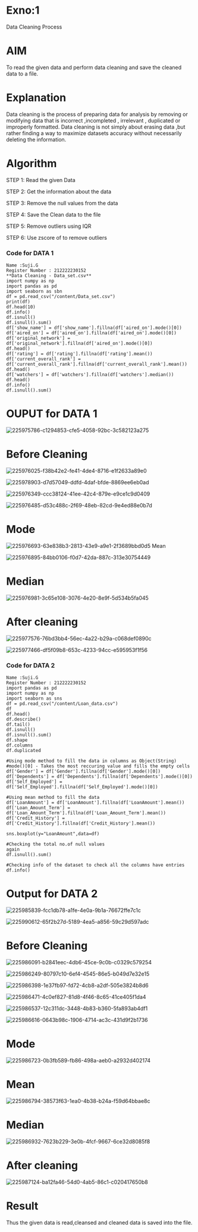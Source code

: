 # Exno:1
Data Cleaning Process

# AIM
To read the given data and perform data cleaning and save the cleaned data to a file.

# Explanation
Data cleaning is the process of preparing data for analysis by removing or modifying data that is incorrect ,incompleted , irrelevant , duplicated or improperly formatted. Data cleaning is not simply about erasing data ,but rather finding a way to maximize datasets accuracy without necessarily deleting the information.

# Algorithm
STEP 1: Read the given Data

STEP 2: Get the information about the data

STEP 3: Remove the null values from the data

STEP 4: Save the Clean data to the file

STEP 5: Remove outliers using IQR

STEP 6: Use zscore of to remove outliers

### Code for DATA 1
```
Name :Suji.G
Register Number : 212222230152
**Data Cleaning - Data_set.csv**
import numpy as np
import pandas as pd
import seaborn as sbn
df = pd.read_csv("/content/Data_set.csv")
print(df)
df.head(10)
df.info()
df.isnull()
df.isnull().sum()
df['show_name'] = df['show_name'].fillna(df['aired_on'].mode()[0])
df['aired_on'] = df['aired_on'].fillna(df['aired_on'].mode()[0])
df['original_network'] = df['original_network'].fillna(df['aired_on'].mode()[0])
df.head()
df['rating'] = df['rating'].fillna(df['rating'].mean())
df['current_overall_rank'] = df['current_overall_rank'].fillna(df['current_overall_rank'].mean())
df.head()
df['watchers'] = df['watchers'].fillna(df['watchers'].median())
df.head()
df.info()
df.isnull().sum()
```
# OUPUT for DATA 1

![225975786-c1294853-cfe5-4058-92bc-3c582123a275](https://github.com/sujigunasekar/exno1/assets/119559822/5b5e8045-9707-44e9-8908-aee3de9fa069)

# Before Cleaning

![225976025-f38b42e2-fe41-4de4-8716-e1f2633a89e0](https://github.com/sujigunasekar/exno1/assets/119559822/e0040428-5986-4d09-9a82-f795f9ff38b8)

![225978903-d7d57049-ddfd-4daf-bfde-8869ee6eb0ad](https://github.com/sujigunasekar/exno1/assets/119559822/5d6f7717-e2fe-4a19-806c-848b9f637b72)

![225976349-ccc38124-41ee-42c4-879e-e9ce1c9d0409](https://github.com/sujigunasekar/exno1/assets/119559822/0d9befb1-e86d-4c22-b6f0-0143df236f71)

![225976485-d53c488c-2f69-48eb-82cd-9e4ed88e0b7d](https://github.com/sujigunasekar/exno1/assets/119559822/6edc9c65-654d-4807-8c7d-2a63a30c6f1f)
# Mode

![225976693-63e838b3-2813-43e9-a9e1-2f3689bbd0d5](https://github.com/sujigunasekar/exno1/assets/119559822/614b2e77-9683-4845-b99b-b1aadfbd0d72)
Mean

![225976895-84bb0106-f0d7-42da-887c-313e30754449](https://github.com/sujigunasekar/exno1/assets/119559822/43bc985c-1716-44f7-a788-1e72eb2ebf46)
# Median
![225976981-3c65e108-3076-4e20-8e9f-5d534b5fa045](https://github.com/sujigunasekar/exno1/assets/119559822/a60b2529-0ec3-4cd5-9180-c6f566255536)
# After cleaning

![225977576-76bd3bb4-56ec-4a22-b29a-c068def0890c](https://github.com/sujigunasekar/exno1/assets/119559822/ef98ae04-3a48-4ead-a238-0bff96948e2b)

![225977466-df5f09b8-653c-4233-94cc-e595953f1f56](https://github.com/sujigunasekar/exno1/assets/119559822/7feef4f0-c3af-4b70-8e64-dc73f9d70835)

### Code for DATA 2
```
Name :Suji.G
Register Number : 212222230152
import pandas as pd
import numpy as np
import seaborn as sns
df = pd.read_csv("/content/Loan_data.csv")
df
df.head()
df.describe()
df.tail()
df.isnull()
df.isnull().sum()
df.shape
df.columns
df.duplicated

#Using mode method to fill the data in columns as Object(String)
#mode()[0] - Takes the most reccuring value and fills the empty cells
df['Gender'] = df['Gender'].fillna(df['Gender'].mode()[0])
df['Dependents'] = df['Dependents'].fillna(df['Dependents'].mode()[0])
df['Self_Employed'] = df['Self_Employed'].fillna(df['Self_Employed'].mode()[0])

#Using mean method to fill the data
df['LoanAmount'] = df['LoanAmount'].fillna(df['LoanAmount'].mean())
df['Loan_Amount_Term'] = df['Loan_Amount_Term'].fillna(df['Loan_Amount_Term'].mean())
df['Credit_History'] = df['Credit_History'].fillna(df['Credit_History'].mean())

sns.boxplot(y="LoanAmount",data=df)

#Checking the total no.of null values
again
df.isnull().sum()

#Checking info of the dataset to check all the columns have entries
df.info()
```
# Output for DATA 2

![225985839-fcc1db78-a1fe-4e0a-9b1a-76672ffe7c1c](https://github.com/sujigunasekar/exno1/assets/119559822/3fc3a9b8-952e-4349-a92c-697fb10bc0b6)

![225990612-65f2b27d-5189-4ea5-a856-59c29d597adc](https://github.com/sujigunasekar/exno1/assets/119559822/8c249d15-b8e6-4e92-aa1e-40173daeee24)
# Before Cleaning

![225986091-b2841eec-4db6-45ce-9c0b-c0329c579254](https://github.com/sujigunasekar/exno1/assets/119559822/356073e9-b823-453a-914d-44314489055c)

![225986249-80797c10-6ef4-4545-86e5-b049d7e32e15](https://github.com/sujigunasekar/exno1/assets/119559822/9225ad7e-c361-4f6d-b18b-994e053e972a)

![225986398-1e37fb97-fd72-4cb8-a2df-505e3824b8d6](https://github.com/sujigunasekar/exno1/assets/119559822/2f03f154-eea4-4024-aa48-53117d5c22cf)

![225986471-4c0ef827-81d8-4f46-8c65-41ce405f1da4](https://github.com/sujigunasekar/exno1/assets/119559822/7d45b8ee-e4c9-4e92-a2c4-3a9630aa1b76)

![225986537-12c311dc-3448-4b83-b360-5fa893ab4df1](https://github.com/sujigunasekar/exno1/assets/119559822/02cbd5a1-33b3-4689-8af9-7db18098a596)

![225986616-0643b98c-1906-4714-ac3c-431d9f2b1736](https://github.com/sujigunasekar/exno1/assets/119559822/5227f87b-fcc8-4e64-bc62-5f7b48091110)
# Mode
![225986723-0b3fb589-fb86-498a-aeb0-a2932d402174](https://github.com/sujigunasekar/exno1/assets/119559822/0d57f958-dbf9-4f97-92fa-d383f32101ee)
# Mean
![225986794-38573f63-1ea0-4b38-b24a-f59d64bbae8c](https://github.com/sujigunasekar/exno1/assets/119559822/d98b5ae2-0526-445b-8d39-ccfb5269f32b)
# Median
![225986932-7623b229-3e0b-4fcf-9667-6ce32d8085f8](https://github.com/sujigunasekar/exno1/assets/119559822/d2784233-b3e3-4c80-b67f-e42c75ba3a9a)

# After cleaning

![225987124-ba12fa46-54d0-4ab5-86c1-c020417650b8](https://github.com/sujigunasekar/exno1/assets/119559822/b811e5c3-2bae-4335-bcc3-24af368ab952)

# Result
Thus the given data is read,cleansed and cleaned data is saved into the file.

